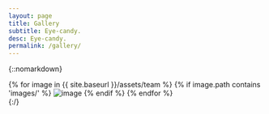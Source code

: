 ```yaml
---
layout: page
title: Gallery
subtitle: Eye-candy.
desc: Eye-candy.
permalink: /gallery/
---
```

<!-- {{ site.baseurl }} -->
{::nomarkdown}
<div>
{% for image in {{ site.baseurl }}/assets/team %}
    {% if image.path contains 'images/' %}
        <img src="{{ site.baseurl }}/assets/images/{{ image.name }}" alt="image" />
    {% endif %}
{% endfor %}

</div>
{:/}
